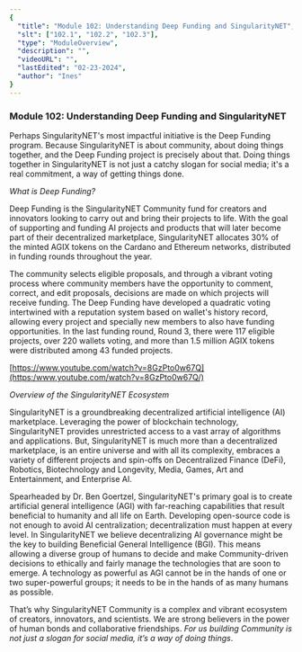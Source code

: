 ```yaml
---
{
  "title": "Module 102: Understanding Deep Funding and SingularityNET",
  "slt": ["102.1", "102.2", "102.3"],
  "type": "ModuleOverview",
  "description": "",
  "videoURL": "",
  "lastEdited": "02-23-2024",
  "author": "Ines"
}
---
```


### **Module 102: Understanding Deep Funding and SingularityNET**

Perhaps SingularityNET's most impactful initiative is the Deep Funding program. Because SingularityNET is about community, about doing things together, and the Deep Funding project is precisely about that. Doing things together in SingularityNET is not just a catchy slogan for social media; it's a real commitment, a way of getting things done.

_What is Deep Funding?_

Deep Funding is the SingularityNET Community fund for creators and innovators looking to carry out and bring their projects to life. With the goal of supporting and funding AI projects and products that will later become part of their decentralized marketplace, SingularityNET allocates 30% of the minted AGIX tokens on the Cardano and Ethereum networks, distributed in funding rounds throughout the year.

The community selects eligible proposals, and through a vibrant voting process where community members have the opportunity to comment, correct, and edit proposals, decisions are made on which projects will receive funding. The Deep Funding have developed a quadratic voting intertwined with a reputation system based on wallet's history record, allowing every project and specially new members to also have funding opportunities. In the last funding round, Round 3, there were 117 eligible projects, over 220 wallets voting, and more than 1.5 million AGIX tokens were distributed among 43 funded projects.

[https://www.youtube.com/watch?v=8GzPto0w67Q](https:/www.youtube.com/watch?v=8GzPto0w67Q/)

_Overview of the SingularityNET Ecosystem_

SingularityNET is a groundbreaking decentralized artificial intelligence (AI) marketplace. Leveraging the power of blockchain technology, SingularityNET provides unrestricted access to a vast array of algorithms and applications. But, SingularityNET is much more than a decentralized marketplace, is an entire universe and with all its complexity, embraces a variety of different projects and spin-offs on Decentralized Finance (DeFi), Robotics, Biotechnology and Longevity, Media, Games, Art and Entertainment, and Enterprise AI.

Spearheaded by Dr. Ben Goertzel, SingularityNET's primary goal is to create artificial general intelligence (AGI) with far-reaching capabilities that result beneficial to humanity and all life on Earth. Developing open-source code is not enough to avoid AI centralization; decentralization must happen at every level. In SingularityNET we believe decentralizing AI governance might be the key to building Beneficial General Intelligence (BGI). This means allowing a diverse group of humans to decide and make Community-driven decisions to ethically and fairly manage the technologies that are soon to emerge. A technology as powerful as AGI cannot be in the hands of one or two super-powerful groups; it needs to be in the hands of as many humans as possible.

That’s why SingularityNET Community is a complex and vibrant ecosystem of creators, innovators, and scientists. We are strong believers in the power of human bonds and collaborative friendships. _For us building Community is not just a slogan for social media, it’s a way of doing things_.
